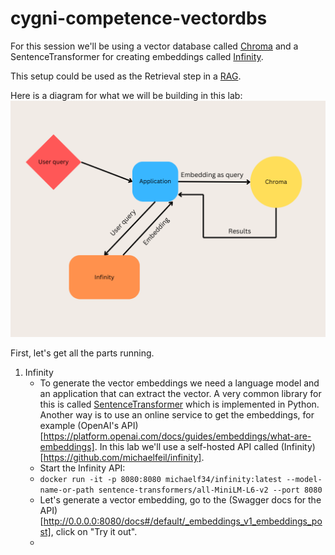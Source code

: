 # cygni-competence-vectordbs

For this session we'll be using a vector database called [Chroma](https://docs.trychroma.com/) and a SentenceTransformer for creating embeddings called [Infinity](https://github.com/michaelfeil/infinity).

This setup could be used as the Retrieval step in a [RAG](https://www.promptingguide.ai/techniques/rag). 

Here is a diagram for what we will be building in this lab:
![Here is an overall system design.](/images/system-design.png)

First, let's get all the parts running. 

1. Infinity
    - To generate the vector embeddings we need a language model and an application that can extract the vector. A very common library for this is called [SentenceTransformer](https://www.sbert.net/) which is implemented in Python. Another way is to use an online service to get the embeddings, for example (OpenAI's API)[https://platform.openai.com/docs/guides/embeddings/what-are-embeddings]. In this lab we'll use a self-hosted API called (Infinity)[https://github.com/michaelfeil/infinity].
    - Start the Infinity API: 
    - ```docker run -it -p 8080:8080 michaelf34/infinity:latest --model-name-or-path sentence-transformers/all-MiniLM-L6-v2 --port 8080```
    - Let's generate a vector embedding, go to the (Swagger docs for the API)[http://0.0.0.0:8080/docs#/default/_embeddings_v1_embeddings_post], click on "Try it out".
    - [](/images/infinity-swagger.png)